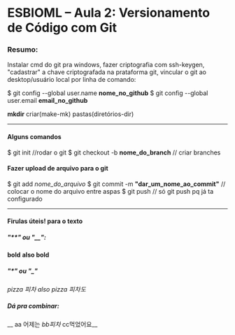 # ESBIOML – Aula 2: Versionamento de Código com Git
### Resumo:
Instalar cmd do git pra windows, fazer criptografia com ssh-keygen, "cadastrar" a chave criptografada na prataforma git,
vincular o git ao desktop/usuário local por linha de comando:

 $ git config --global user.name  **nome_no_github**
 $ git config --global user.email **email_no_github**


**mkdir** criar(make-mk) pastas(diretórios-dir)


--------------------------------------------------------------------------------------

#### Alguns comandos
$ git init  //rodar o git
$ git checkout -b **nome_do_branch** // criar branches

#### Fazer upload de arquivo para o git
$ git add *nome_do_arquivo*
$ git commit -m **"dar_um_nome_ao_commit"** // colocar o nome do arquivo entre aspas
$ git push // só git push pq já ta configurado



--------------------------------------------------------------------------------------

#### Firulas **úteis!** para o texto

##### "**" ou "__":
**bold**
__also bold__

##### "*" ou "_"
*pizza 피차*
_also pizza 피차도_

##### Dá pra combinar:
__ aa 어제는 *bb피차* cc먹었어요__
